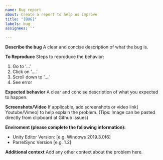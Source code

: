 ```yaml
---
name: Bug report
about: Create a report to help us improve
title: "[BUG]"
labels: bug
assignees: ''

---
```


**Describe the bug**
A clear and concise description of what the bug is.

**To Reproduce**
Steps to reproduce the behavior:
1. Go to '...'
2. Click on '....'
3. Scroll down to '....'
4. See error

**Expected behavior**
A clear and concise description of what you expected to happen.

**Screenshots/Video**
If applicable, add screenshots or video link( Youtube/Vimeo) to help explain the problem.
(Tips: Image can be pasted directly  from clipboard at Github issues)

**Enviroment (please complete the following information):**
 - Unity Editor Version: [e.g. Windows 2019.3.0f6]
 - ParrelSync Version [e.g. 1.2]

**Additional context**
Add any other context about the problem here.
